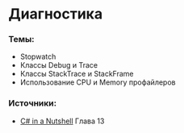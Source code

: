 # Диагностика

### Темы:

* Stopwatch
* Классы Debug и Trace
* Классы StackTrace и StackFrame
* Использование CPU и Memory профайлеров

### Источники:

* [C\# in a Nutshell](http://www.albahari.com/nutshell/bookcontents.aspx) Глава 13





